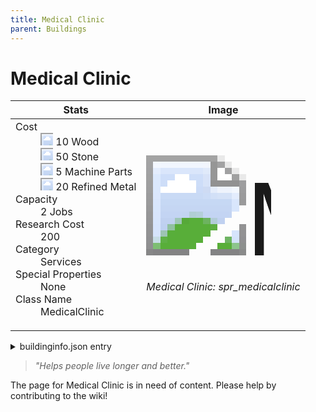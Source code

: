 ```yaml
---
title: Medical Clinic
parent: Buildings
---
```

# Medical Clinic

[//]: # (Pre-generated content)
<table><thead><tr><th>Stats</th><th>Image</th></tr></thead><tbody><tr><td><dl><dt>Cost</dt><dd><div class="resource-icon"><img style="object-position: -637px -751px;" src="https://tfe2-wiki.github.io/assets/sprites.png"></div> 10 Wood<br><div class="resource-icon"><img style="object-position: -637px -737px;" src="https://tfe2-wiki.github.io/assets/sprites.png"></div> 50 Stone<br><div class="resource-icon"><img style="object-position: -795px -761px;" src="https://tfe2-wiki.github.io/assets/sprites.png"></div> 5 Machine Parts<br><div class="resource-icon"><img style="object-position: -795px -775px;" src="https://tfe2-wiki.github.io/assets/sprites.png"></div> 20 Refined Metal</dd><dt>Capacity</dt><dd>2 Jobs</dd><dt>Research Cost</dt><dd>200</dd><dt>Category</dt><dd>Services</dd><dt>Special Properties</dt><dd>None</dd><dt>Class Name</dt><dd>MedicalClinic</dd></dl></td><td><style>.building-image {width: 200px;height: 200px;overflow: hidden;position: relative;}.building-image img {image-rendering: pixelated;object-fit: none;transform: scale(10);transform-origin: left top;position: absolute;left: 0;top: 0;}.resource-image {width: 200px;height: 200px;overflow: hidden;position: relative;}.resource-image img {image-rendering: pixelated;object-fit: none;transform: scale(20);transform-origin: left top;position: absolute;left: 0;top: 0;}.building-icon {width: 20px;height: 20px;overflow: hidden;position: relative;display: inline-block;}.building-icon img {image-rendering: pixelated;object-fit: none;transform: scale(1);transform-origin: left top;position: absolute;left: 0;top: 0;}.resource-icon {width: 20px;height: 20px;overflow: hidden;position: relative;display: inline-block;}.resource-icon img {image-rendering: pixelated;object-fit: none;transform: scale(2);transform-origin: left top;position: absolute;left: 0;top: 0;}</style><div class="building-image"><img style="object-position: -274px -963px;" src="https://tfe2-wiki.github.io/assets/sprites.png" alt="Medical Clinic Back"><img style="object-position: -252px -963px;" src="https://tfe2-wiki.github.io/assets/sprites.png" alt="Medical Clinic"></div><i>Medical Clinic: spr_medicalclinic</i></td></tr></tbody></table><details><summary>buildinginfo.json entry</summary>```json
	{
    "className": "MedicalClinic",
    "food": 0,
    "wood": 10,
    "stone": 50,
    "machineParts": 5,
    "refinedMetal": 20,
    "knowledge": 200,
    "category": "Services",
    "unlockedByDefault": true,
    "specialInfo": [],
    "jobs": 2
}
	```</details><blockquote><i>"Helps people live longer and better."</i></blockquote>

The page for Medical Clinic is in need of content. Please help by contributing to the wiki!
